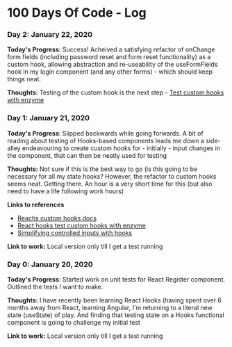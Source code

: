 # 100 Days Of Code - Log

### Day 2: January 22, 2020

**Today's Progress**: Success! Acheived a satisfying refactor of onChange form fields (including password reset and form reset functionality) as a custom hook, allowing abstraction and re-useability of the useFormFields hook in my login component (and any other forms) - which should keep things neat.

**Thoughts:** Testing of the custom hook is the next step - [Test custom hooks with enzyme](https://dev.to/flexdinesh/react-hooks-test-custom-hooks-with-enzyme-40ib)

### Day 1: January 21, 2020

**Today's Progress**: Slipped backwards while going forwards. A bit of reading about testing of Hooks-based components leads me down a side-alley endeavouring to create custom hooks for - initially - input changes in the component, that can then be neatly used for testing

**Thoughts:** Not sure if this is the best way to go (is this going to be necessary for all my state hooks? However, the refactor to custom hooks seems neat. Getting there. An hour is a very short time for this (but also need to have a life following work hours)

**Links to references**
- [Reactjs custom hooks docs](https://reactjs.org/docs/hooks-custom.html)
- [React hooks test custom hooks with enzyme](https://dev.to/flexdinesh/react-hooks-test-custom-hooks-with-enzyme-40ib)
- [Simplifying controlled inputs with hooks](https://rangle.io/blog/simplifying-controlled-inputs-with-hooks/)

**Link to work:** Local version only till I get a test running

### Day 0: January 20, 2020

**Today's Progress**: Started work on unit tests for React Register component. Outlined the tests I want to make.

**Thoughts:** I have recently been learning React Hooks (having spent over 6 months away from React, learning Angular, I'm returning to a literal new state (useState) of play. And finding that testing state on a Hooks functional component is going to challenge my initial test

**Link to work:** Local version only till I get a test running

